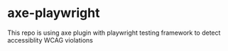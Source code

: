 # axe-playwright
This repo is using axe plugin with playwright testing framework to detect accessiblity WCAG violations
